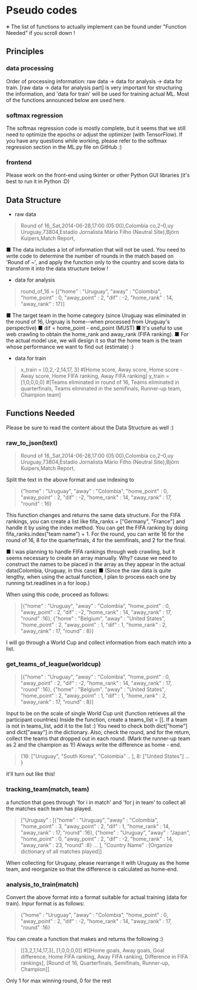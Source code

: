 # Pseudo codes
※ The list of functions to actually implement can be found under "Function Needed" if you scroll down !

## Principles
### data processing
Order of processing information: raw data -> data for analysis -> data for train. 
[raw data -> data for analysis part] is very important for structuring the information, and 'data for train' will be used for training actual ML.
Most of the functions announced below are used here.

### softmax regression
The softmax regression code is mostly complete, but it seems that we still need to optimize the epochs or adjust the optimizer (with TensorFlow). 
If you have any questions while working, please refer to the softmax regression section in the ML.py file on GitHub :)

### frontend
Please work on the front-end using tkinter or other Python GUI libraries (it's best to run it in Python :D)

## Data Structure

- raw data
> Round of 16,,Sat,2014-06-28,17:00 (05:00),Colombia co,2–0,uy Uruguay,73804,Estadio Jornalista Mário Filho (Neutral Site),Björn Kuipers,Match Report,

■ The data includes a lot of information that will not be used. You need to write code to determine the number of rounds in the match based on 'Round of ~', and apply the function only to the country and score data to transform it into the data structure below !


- data for analysis
> round_of_16 = [{"home" : "Uruguay", "away" : "Colombia", "home_point" : 0, "away_point" : 2, "dif" : -2, "home_rank" : 14, "away_rank" : 17}] 

■ The target team in the home category (since Uruguay was eliminated in the round of 16, Urgruay is home--when processed from Uruguay's perspective)
■ dif = home_point - end_point (MUST)
■ It's useful to use web crawling to obtain the home_rank and away_rank (FIFA ranking).
■ For the actual model use, we will design it so that the home team is the team whose performance we want to find out (estimate) :)
 
- data for train
>x_train = [0,2,-2,14,17, 3] 
#[Home score, Away score, Home score - Away score, Home FIFA ranking, Away FIFA ranking]
y_train = [1,0,0,0,0]
 #[Teams eliminated in round of 16, Teams eliminated in quarterfinals, Teams eliminated in the semifinals, Runner-up team, Champion team] 


## Functions Needed
Please be sure to read the content about the Data Structure as well :)
### raw_to_json(text)
>Round of 16,,Sat,2014-06-28,17:00 (05:00),Colombia co,2–0,uy Uruguay,73804,Estadio Jornalista Mário Filho (Neutral Site),Björn Kuipers,Match Report,

Split the text in the above format and use indexing to

> {"home" : "Uruguay", "away" : "Colombia", "home_point" : 0, "away_point" 	: 2, "dif" : -2, "home_rank" : 14, "away_rank" : 17, "round" : 16} 

This function changes and returns the same data structure. 
For the FIFA rankings, you can create a list like fifa_ranks = ["Germany", "France"] and handle it by using the index method. 
You can get the FIFA ranking by doing fifa_ranks.index("team name") + 1. 
For the round, you can write 16 for the round of 16, 8 for the quarterfinals, 4 for the semifinals, and 2 for the final.

■ I was planning to handle FIFA rankings through web crawling, but it seems necessary to create an array manually. Why? cause we need to construct the names to be placed in the array as they appear in the actual data(Colombia, Uruguay, in this case)
■ (Since the raw data is quite lengthy, when using the actual function, I plan to process each one by running txt.readlines in a for loop.)

When using this code, proceed as follows:
> [{"home" : "Uruguay", "away" : "Colombia", "home_point" : 0, "away_point" 	: 2, "dif" : -2, "home_rank" : 14, "away_rank" : 17, "round" :16}, {"home" : "Belgium", "away" : "United States", "home_point" : 2, "away_point" 	: 1, "dif" : 1, "home_rank" : 2, "away_rank" : 17, "round" : 8}]

I will go through a World Cup and collect information from each match into a list.

### get_teams_of_league(worldcup) 	

> [{"home" : "Uruguay", "away" : "Colombia", "home_point" : 0, "away_point" 	: 2, "dif" : -2, "home_rank" : 14, "away_rank" : 17, "round" :16}, {"home" : "Belgium", "away" : "United States", "home_point" : 2, "away_point" 	: 1, "dif" : 1, "home_rank" : 2, "away_rank" : 17, "round" : 8}]

Input to be on the scale of single World Cup unit (function retrieves all the participant countries)
Inside the function, create a teams_list = []. If a team is not in teams_list, add it to the list :)
You need to check both dict["home"] and dict["away"] in the dictionary.
Also, check the round, and for the return, collect the teams that dropped out in each round. (Mark the runner-up team as 2 and the champion as 1!)
Always write the difference as home - end. 
> {16: ["Uruguay", "South Korea", "Colombia" .. ], 8: ["United States"] ... }

it'll turn out like this!

### tracking_team(match, team)

a function that goes through 'for i in match' and 'for j in team' to collect all the matches each team has played.

> ["Uruguay" : [{"home" : "Uruguay", "away" : "Colombia", "home_point" : 3, "away_point" 	: 2, "dif" : 1, "home_rank" : 14, "away_rank" : 17, "round" :16}, {"home" : "Uruguay", "away" : "Japan", "home_point" : 0, "away_point" 	: 2, "dif" : -2, "home_rank" : 14, "away_rank" : 23, "round" :8} ... ], "Country Name" : [Organize dictionary of all matches played]]

When collecting for Uruguay, please rearrange it with Uruguay as the home team, and reorganize so that the difference is calculated as home-end.


### analysis_to_train(match)
Convert the above format into a format suitable for actual training (data for train).
Inpur format is as follows: 
>{"home" : "Uruguay", "away" : "Colombia", "home_point" : 0, "away_point" 	: 2, "dif" : -2, "home_rank" : 14, "away_rank" : 17, "round" :16}

You can create a function that makes and returns the following :)

> [[3,2,1,14,17,3], [1,0,0,0,0]]
> #[[Home goals, Away goals, Goal difference, Home FIFA ranking, Away FIFA ranking, Difference in FIFA rankings], [Round of 16, Quarterfinals, Semifinals, Runner-up, Champion]]

Only 1 for max winning round, 0 for the rest
